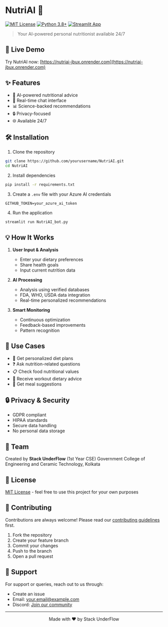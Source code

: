 # NutriAI 🥗

[![MIT License](https://img.shields.io/badge/License-MIT-green.svg)](https://choosealicense.com/licenses/mit/)
[![Python 3.8+](https://img.shields.io/badge/python-3.8+-blue.svg)](https://www.python.org/downloads/)
[![Streamlit App](https://static.streamlit.io/badges/streamlit_badge_black_white.svg)](https://nutriai-jbux.onrender.com)

> Your AI-powered personal nutritionist available 24/7

## 🚀 Live Demo
Try NutriAI now: [https://nutriai-jbux.onrender.com](https://nutriai-jbux.onrender.com)

## ✨ Features

- 🤖 AI-powered nutritional advice
- 💬 Real-time chat interface
- 📊 Science-backed recommendations
- 🔒 Privacy-focused
- 🌐 Available 24/7

## 🛠️ Installation

1. Clone the repository
```bash
git clone https://github.com/yourusername/NutriAI.git
cd NutriAI
```

2. Install dependencies
```bash
pip install -r requirements.txt
```

3. Create a `.env` file with your Azure AI credentials
```env
GITHUB_TOKEN=your_azure_ai_token
```

4. Run the application
```bash
streamlit run NutriAI_bot.py
```

## 💡 How It Works

1. **User Input & Analysis**
   - Enter your dietary preferences
   - Share health goals
   - Input current nutrition data

2. **AI Processing**
   - Analysis using verified databases
   - FDA, WHO, USDA data integration
   - Real-time personalized recommendations

3. **Smart Monitoring**
   - Continuous optimization
   - Feedback-based improvements
   - Pattern recognition

## 🎯 Use Cases

- 🍎 Get personalized diet plans
- ❓ Ask nutrition-related questions
- 📋 Check food nutritional values
- 💪 Receive workout dietary advice
- 🥗 Get meal suggestions

## 🔒 Privacy & Security

- GDPR compliant
- HIPAA standards
- Secure data handling
- No personal data storage

## 👥 Team

Created by **Stack UnderFlow** (1st Year CSE)
Government College of Engineering and Ceramic Technology, Kolkata

## 📝 License

[MIT License](LICENSE) - feel free to use this project for your own purposes

## 🤝 Contributing

Contributions are always welcome! Please read our [contributing guidelines](CONTRIBUTING.md) first.

1. Fork the repository
2. Create your feature branch
3. Commit your changes
4. Push to the branch
5. Open a pull request

## 💬 Support

For support or queries, reach out to us through:
- Create an issue
- Email: your.email@example.com
- Discord: [Join our community](your-discord-link)

---

<p align="center">
  Made with ❤️ by Stack UnderFlow
</p>
